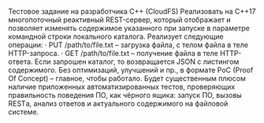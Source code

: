 Тестовое задание на разработчика C++ (CloudFS)
Реализовать на С++17 многопоточный реактивный REST-сервер, который отображает и позволяет изменять
содержимое указанного при запуске в параметре командной строки локального каталога. Реализует
следующие операции:
·
PUT /path/to/file.txt – загрузка файла, с телом файла в теле HTTP-запроса.
·
GET /path/to/file.txt – получение файла в теле HTTP-ответа. Если запрошен каталог, то
возвращается JSON с листингом содержимого.
Без оптимизаций, улучшений и пр., в формате PoC (Proof Of Concept) – главное, чтобы работало.
Будет существенным плюсом наличие приложенных автоматизированных тестов, проверяющих правильность
поведения ПО, как чёрного ящика: запуск ПО, вызовы RESTа, анализ ответов и актуального содержимого на
файловой системе.
